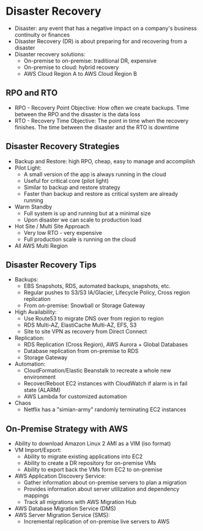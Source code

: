 # Disaster Recovery

- Disaster: any event that has a negative impact on a company's business continuity or finances
- Disaster Recovery (DR) is about preparing for and recovering from a disaster
- Disaster recovery solutions:
    - On-premise to on-premise: traditional DR, expensive
    - On-premise to cloud: hybrid recovery
    - AWS Cloud Region A to AWS Cloud Region B

## RPO and RTO

- RPO - Recovery Point Objective: How often we create backups. Time between the RPO and the disaster is the data loss
- RTO - Recovery Time Objective: The point in time when the recovery finishes. The time between the disaster and the RTO is downtime

## Disaster Recovery Strategies

- Backup and Restore: high RPO, cheap, easy to manage and accomplish
- Pilot Light:
    - A small version of the app is always running in the cloud
    - Useful for critical core (pilot light)
    - Similar to backup and restore strategy
    - Faster than backup and restore as critical system are already running
- Warm Standby
    - Full system is up and running but at a minimal size
    - Upon disaster we can scale to production load
- Hot Site / Multi Site Approach
    - Very low RTO - very expensive
    - Full production scale is running on the cloud
- All AWS Multi Region

## Disaster Recovery Tips

- Backups:
    - EBS Snapshots, RDS, automated backups, snapshots, etc.
    - Regular pushes to S3/S3 IA/Glacier, Lifecycle Policy, Cross region replication
    - From on-premise: Snowball or Storage Gateway
- High Availability:
    - Use Route53 to migrate DNS over from region to region
    - RDS Multi-AZ, ElastiCache Multi-AZ, EFS, S3
    - Site to site VPN as recovery from Direct Connect
- Replication:
    - RDS Replication (Cross Region), AWS Aurora + Global Databases
    - Database replication from on-premise to RDS
    - Storage Gateway
- Automation:
    - CloudFormation/Elastic Beanstalk to recreate a whole new environment
    - Recover/Reboot EC2 instances with CloudWatch if alarm is in fail state (ALARM)
    - AWS Lambda for customized automation
- Chaos
    - Netflix has a "simian-army" randomly terminating EC2 instances

## On-Premise Strategy with AWS

- Ability to download Amazon Linux 2 AMI as a VIM (iso format)
- VM Import/Export:
    - Ability to migrate existing applications into EC2
    - Ability to create a DR repository for on-premise VMs
    - Ability to export back the VMs form EC2 to on-premise
- AWS Application Discovery Service:
    - Gather information about on-premise servers to plan a migration
    - Provides information about server utilization and dependency mappings
    - Track all migrations with AWS Migration Hub
- AWS Database Migration Service (DMS)
- AWS Server Migration Service (SMS):
    - Incremental replication of on-premise live servers to AWS
